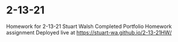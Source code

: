 # 2-13-21
Homework for 2-13-21
Stuart Walsh
Completed Portfolio Homework assignment 
Deployed live at https://stuart-wa.github.io/2-13-21HW/

